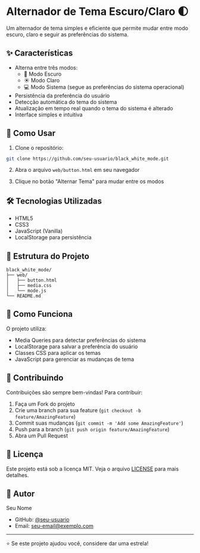 # Alternador de Tema Escuro/Claro 🌓

Um alternador de tema simples e eficiente que permite mudar entre modo escuro, claro e seguir as preferências do sistema.

## ✨ Características

- Alterna entre três modos:
  - 🌙 Modo Escuro
  - ☀️ Modo Claro
  - 💻 Modo Sistema (segue as preferências do sistema operacional)
- Persistência da preferência do usuário
- Detecção automática do tema do sistema
- Atualização em tempo real quando o tema do sistema é alterado
- Interface simples e intuitiva

## 🚀 Como Usar

1. Clone o repositório:
```bash
git clone https://github.com/seu-usuario/black_white_mode.git
```

2. Abra o arquivo `web/button.html` em seu navegador

3. Clique no botão "Alternar Tema" para mudar entre os modos

## 🛠️ Tecnologias Utilizadas

- HTML5
- CSS3
- JavaScript (Vanilla)
- LocalStorage para persistência

## 📁 Estrutura do Projeto

```
black_white_mode/
├── web/
│   ├── button.html
│   ├── media.css
│   └── mode.js
└── README.md
```

## 🔧 Como Funciona

O projeto utiliza:
- Media Queries para detectar preferências do sistema
- LocalStorage para salvar a preferência do usuário
- Classes CSS para aplicar os temas
- JavaScript para gerenciar as mudanças de tema

## 🤝 Contribuindo

Contribuições são sempre bem-vindas! Para contribuir:

1. Faça um Fork do projeto
2. Crie uma branch para sua feature (`git checkout -b feature/AmazingFeature`)
3. Commit suas mudanças (`git commit -m 'Add some AmazingFeature'`)
4. Push para a branch (`git push origin feature/AmazingFeature`)
5. Abra um Pull Request

## 📝 Licença

Este projeto está sob a licença MIT. Veja o arquivo [LICENSE](LICENSE) para mais detalhes.

## 👤 Autor

Seu Nome
- GitHub: [@seu-usuario](https://github.com/seu-usuario)
- Email: seu-email@exemplo.com

---
⭐️ Se este projeto ajudou você, considere dar uma estrela! 